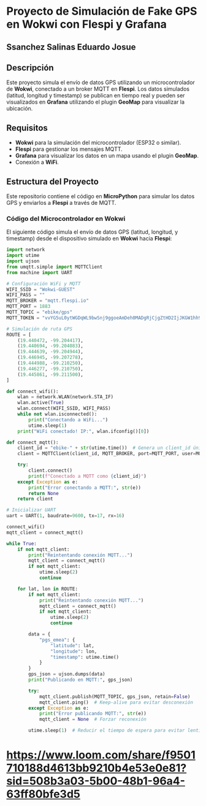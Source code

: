 # Proyecto de Simulación de Fake GPS en Wokwi con Flespi y Grafana
## Ssanchez Salinas Eduardo Josue

## Descripción
Este proyecto simula el envío de datos GPS utilizando un microcontrolador de **Wokwi**, conectado a un broker MQTT en **Flespi**. Los datos simulados (latitud, longitud y timestamp) se publican en tiempo real y pueden ser visualizados en **Grafana** utilizando el plugin **GeoMap** para visualizar la ubicación.

## Requisitos
- **Wokwi** para la simulación del microcontrolador (ESP32 o similar).
- **Flespi** para gestionar los mensajes MQTT.
- **Grafana** para visualizar los datos en un mapa usando el plugin **GeoMap**.
- Conexión a **WiFi**.

## Estructura del Proyecto
Este repositorio contiene el código en **MicroPython** para simular los datos GPS y enviarlos a **Flespi** a través de MQTT.

### Código del Microcontrolador en Wokwi
El siguiente código simula el envío de datos GPS (latitud, longitud, y timestamp) desde el dispositivo simulado en **Wokwi** hacia **Flespi**:

```python
import network
import utime
import ujson
from umqtt.simple import MQTTClient
from machine import UART

# Configuración WiFi y MQTT
WIFI_SSID = "Wokwi-GUEST"
WIFI_PASS = ""
MQTT_BROKER = "mqtt.flespi.io"
MQTT_PORT = 1883
MQTT_TOPIC = "ebike/gps"
MQTT_TOKEN = "vvYG5uL0ytWGDqWL9bwSnj9ggoeAmDeh0MADgRjCjgZtHD2IjJKGW1hh9kHetLSb"

# Simulación de ruta GPS
ROUTE = [
    (19.440472, -99.204417),
    (19.440694, -99.204083),
    (19.444639, -99.204944),
    (19.446945, -99.207278),
    (19.444988, -99.210250),
    (19.446277, -99.210750),
    (19.445861, -99.211500),
]

def connect_wifi():
    wlan = network.WLAN(network.STA_IF)
    wlan.active(True)
    wlan.connect(WIFI_SSID, WIFI_PASS)
    while not wlan.isconnected():
        print("Conectando a WiFi...")
        utime.sleep(1)
    print("WiFi conectado! IP:", wlan.ifconfig()[0])

def connect_mqtt():
    client_id = "ebike-" + str(utime.time())  # Genera un client_id único
    client = MQTTClient(client_id, MQTT_BROKER, port=MQTT_PORT, user=MQTT_TOKEN, password="", keepalive=30)

    try:
        client.connect()
        print(f"Conectado a MQTT como {client_id}")
    except Exception as e:
        print("Error conectando a MQTT:", str(e))
        return None
    return client

# Inicializar UART
uart = UART(1, baudrate=9600, tx=17, rx=16)

connect_wifi()
mqtt_client = connect_mqtt()

while True:
    if not mqtt_client:
        print("Reintentando conexión MQTT...")
        mqtt_client = connect_mqtt()
        if not mqtt_client:
            utime.sleep(2)
            continue

    for lat, lon in ROUTE:
        if not mqtt_client:
            print("Reintentando conexión MQTT...")
            mqtt_client = connect_mqtt()
            if not mqtt_client:
                utime.sleep(2)
                continue

        data = {
            "pgs_emea": {
                "latitude": lat,
                "longitude": lon,
                "timestamp": utime.time()
            }
        }
        gps_json = ujson.dumps(data)
        print("Publicando en MQTT:", gps_json)

        try:
            mqtt_client.publish(MQTT_TOPIC, gps_json, retain=False)
            mqtt_client.ping()  # Keep-alive para evitar desconexión
        except Exception as e:
            print("Error publicando MQTT:", str(e))
            mqtt_client = None  # Forzar reconexión

        utime.sleep(1)  # Reducir el tiempo de espera para evitar lentitud

```
# https://www.loom.com/share/f9501710188d4613bb9210b4e53e0e81?sid=508b3a03-5b00-48b1-96a4-63ff80bfe3d5
